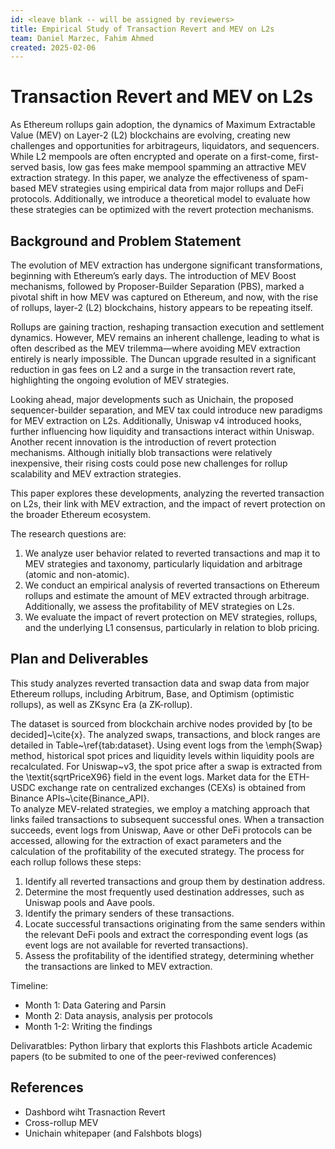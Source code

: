 ```yaml
---
id: <leave blank -- will be assigned by reviewers>
title: Empirical Study of Transaction Revert and MEV on L2s
team: Daniel Marzec, Fahim Ahmed
created: 2025-02-06
---
```


# Transaction Revert and MEV on L2s

As Ethereum rollups gain adoption, the dynamics of Maximum Extractable Value (MEV) on Layer-2 (L2) blockchains are evolving, creating new challenges and opportunities for arbitrageurs, liquidators, and sequencers. While L2 mempools are often encrypted and operate on a first-come, first-served basis, low gas fees make mempool spamming an attractive MEV extraction strategy.
In this paper, we analyze the effectiveness of spam-based MEV strategies using empirical data from major rollups and DeFi protocols. Additionally, we introduce a theoretical model to evaluate how these strategies can be optimized with the revert protection mechanisms.

## Background and Problem Statement
The evolution of MEV extraction has undergone significant transformations, beginning with Ethereum’s early days. The introduction of MEV Boost mechanisms, followed by Proposer-Builder Separation (PBS), marked a pivotal shift in how MEV was captured on Ethereum, and now, with the rise of rollups, layer-2 (L2) blockchains, history appears to be repeating itself.

Rollups are gaining traction, reshaping transaction execution and settlement dynamics. However, MEV remains an inherent challenge, leading to what is often described as the MEV trilemma—where avoiding MEV extraction entirely is nearly impossible.
The Duncan upgrade resulted in a significant reduction in gas fees on L2 and a surge in the transaction revert rate, highlighting the ongoing evolution of MEV strategies. 

Looking ahead, major developments such as Unichain, the proposed sequencer-builder separation, and MEV tax could introduce new paradigms for MEV extraction on L2s. Additionally, Uniswap v4 introduced hooks, further influencing how liquidity and transactions interact within Uniswap.
Another recent innovation is the introduction of revert protection mechanisms. Although initially blob transactions were relatively inexpensive, their rising costs could pose new challenges for rollup scalability and MEV extraction strategies.

This paper explores these developments, analyzing the reverted transaction on L2s, their link with MEV extraction, and the impact of revert protection on the broader Ethereum ecosystem.

The research questions are:
1) We analyze user behavior related to reverted transactions and map it to MEV strategies and taxonomy, particularly liquidation and arbitrage (atomic and non-atomic).  
2) We conduct an empirical analysis of reverted transactions on Ethereum rollups and estimate the amount of MEV extracted through arbitrage. Additionally, we assess the profitability of MEV strategies on L2s.  
3) We evaluate the impact of revert protection on MEV strategies, rollups, and the underlying L1 consensus, particularly in relation to blob pricing. 


## Plan and Deliverables
This study analyzes reverted transaction data and swap data from major Ethereum rollups, including Arbitrum, Base, and Optimism (optimistic rollups), as well as ZKsync Era (a ZK-rollup).

The dataset is sourced from blockchain archive nodes provided by [to be decided]~\cite{x}. The analyzed swaps, transactions, and block ranges are detailed in Table~\ref{tab:dataset}. Using event logs from the \emph{Swap} method, historical spot prices and liquidity levels within liquidity pools are recalculated. For Uniswap~v3, the spot price after a swap is extracted from the \textit{sqrtPriceX96} field in the event logs. Market data for the ETH-USDC exchange rate on centralized exchanges (CEXs) is obtained from Binance APIs~\cite{Binance_API}.  
To analyze MEV-related strategies, we employ a matching approach that links failed transactions to subsequent successful ones. When a transaction succeeds, event logs from Uniswap, Aave or other DeFi protocols can be accessed, allowing for the extraction of exact parameters and the calculation of the profitability of the executed strategy. The process for each rollup follows these steps:

1) Identify all reverted transactions and group them by destination address.
2) Determine the most frequently used destination addresses, such as Uniswap pools and Aave pools.
3) Identify the primary senders of these transactions.
4) Locate successful transactions originating from the same senders within the relevant DeFi pools and extract the corresponding event logs (as event logs are not available for reverted transactions).
5) Assess the profitability of the identified strategy, determining whether the transactions are linked to MEV extraction.

Timeline:

- Month 1: Data Gatering and Parsin
- Month 2: Data anaysis, analysis per protocols
- Month 1-2: Writing the findings

Delivaratbles:
Python lirbary that explorts this
Flashbots article
Academic papers (to be submited to one of the peer-reviwed conferences)

## References
- Dashbord wiht Trasnaction Revert
- Cross-rollup MEV
- Unichain whitepaper (and Falshbots blogs)
